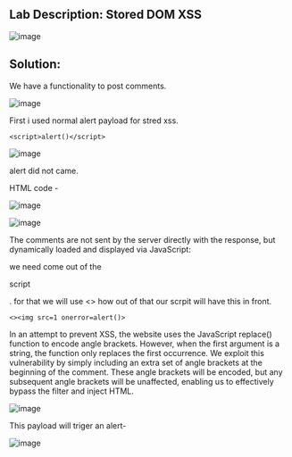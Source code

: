## Lab Description: Stored DOM XSS

![image](https://github.com/jayshah17/PortSwiggerLabs/assets/76842630/1f2f9ee1-7807-4ba0-beef-ef9e5ae94029)

## Solution: 

We have a functionality to post comments.

![image](https://github.com/jayshah17/PortSwiggerLabs/assets/76842630/d197609f-1f88-4f0d-b30c-9c9b9261333a)

First i used normal alert payload for stred xss. 
```
<script>alert()</script>
```

![image](https://github.com/jayshah17/PortSwiggerLabs/assets/76842630/8950894e-a731-480d-a94a-798d29fefa8c)

alert did not came.

HTML code -

![image](https://github.com/jayshah17/PortSwiggerLabs/assets/76842630/fa9d64b0-3187-4743-9452-9c525bf03c01)

![image](https://github.com/jayshah17/PortSwiggerLabs/assets/76842630/98882eb7-29fc-4e8c-92b2-bcd4c2c01cd2)

The comments are not sent by the server directly with the response, but dynamically loaded and displayed via JavaScript:

we need come out of the <p> script </p>. for that we will use <> how out of that our scrpit will have this in front.
```
<><img src=1 onerror=alert()>
```

In an attempt to prevent XSS, the website uses the JavaScript replace() function to encode angle brackets. However, when the first argument is a string, the function only replaces the first occurrence. We exploit this vulnerability by simply including an extra set of angle brackets at the beginning of the comment. These angle brackets will be encoded, but any subsequent angle brackets will be unaffected, enabling us to effectively bypass the filter and inject HTML.

![image](https://github.com/jayshah17/PortSwiggerLabs/assets/76842630/c0ce2555-1b9b-4256-9ac5-71941217b7a8)

This payload will triger an alert-

![image](https://github.com/jayshah17/PortSwiggerLabs/assets/76842630/55f9ef8b-f7db-4a94-8aba-829aeff38c55)

